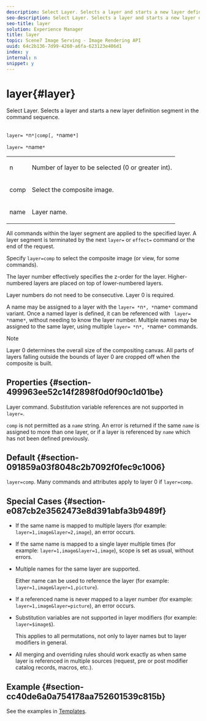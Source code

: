 ```yaml
---
description: Select Layer. Selects a layer and starts a new layer definition segment in the command sequence.
seo-description: Select Layer. Selects a layer and starts a new layer definition segment in the command sequence.
seo-title: layer
solution: Experience Manager
title: layer
topic: Scene7 Image Serving - Image Rendering API
uuid: 64c2b136-7d99-4260-a6fa-623123e406d1
index: y
internal: n
snippet: y
---
```


# layer{#layer}

Select Layer. Selects a layer and starts a new layer definition segment in the command sequence.

##

`layer= *`n`*|comp[, *`name`*]`

`layer= *`name`*`

<table id="simpletable_22DE3365A6454949B0D30C6D7110476E"> 
 <tr class="strow"> 
  <td class="stentry"> <p><span class="codeph"> <span class="varname"> n</span></span> </p></td> 
  <td class="stentry"> <p>Number of layer to be selected (0 or greater int). </p></td> 
 </tr> 
 <tr class="strow"> 
  <td class="stentry"> <p><span class="codeph"> comp</span> </p></td> 
  <td class="stentry"> <p>Select the composite image. </p></td> 
 </tr> 
 <tr class="strow"> 
  <td class="stentry"> <p><span class="codeph"> <span class="varname"> name</span></span> </p></td> 
  <td class="stentry"> <p>Layer name. </p></td> 
 </tr> 
</table>

All commands within the layer segment are applied to the specified layer. A layer segment is terminated by the next `layer=` or `effect=` command or the end of the request.

Specify `layer=comp` to select the composite image (or view, for some commands).

The layer number effectively specifies the z-order for the layer. Higher-numbered layers are placed on top of lower-numbered layers.

Layer numbers do not need to be consecutive. Layer 0 is required.

A name may be assigned to a layer with the `layer= *`n`*, *`name`*` command variant. Once a named layer is defined, it can be referenced with ` layer= *`name`*`, without needing to know the layer number. Multiple names may be assigned to the same layer, using multiple `layer= *`n`*, *`name`*` commands.

>[!NOTE]
>
>Layer 0 determines the overall size of the compositing canvas. All parts of layers falling outside the bounds of layer 0 are cropped off when the composite is built.

## Properties {#section-499963ee52c14f2898f0d0f90c1d01be}

Layer command. Substitution variable references are not supported in `layer=`.

`comp` is not permitted as a *`name`* string. An error is returned if the same *`name`* is assigned to more than one layer, or if a layer is referenced by *`name`* which has not been defined previously.

## Default {#section-091859a03f8048c2b7092f0fec9c1006}

`layer=comp`. Many commands and attributes apply to layer 0 if `layer=comp`.

## Special Cases {#section-e087cb2e3562473e8d391abfa3b9489f}

* If the same name is mapped to multiple layers (for example: `layer=1,image&layer=2,image`), an error occurs. 
* If the same name is mapped to a single layer multiple times (for example: `layer=1,image&layer=1,image`), scope is set as usual, without errors. 
* Multiple names for the same layer are supported.

  Either name can be used to reference the layer (for example: `layer=1,image&layer=1,picture`). 
* If a referenced name is never mapped to a layer number (for example: `layer=1,image&layer=picture`), an error occurs. 
* Substitution variables are not supported in layer modifiers (for example: `layer=$image$`).

  This applies to all permutations, not only to layer names but to layer modifiers in general. 

* All merging and overriding rules should work exactly as when same layer is referenced in multiple sources (request, pre or post modifier catalog records, macros, etc.).

## Example {#section-cc40de6a0a754178aa752601539c815b}

See the examples in [Templates](../../../../../is_api/http_ref/image-serving-api-ref/c-http-protocol-reference/c-templates/c-templates.md#concept-3cd2d2adae0e41b2979b9640244d4d3e). 
